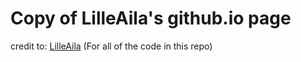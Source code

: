 # Copy of LilleAila's github.io page

credit to: [LilleAila](https://github.com/LilleAila/)
(For all of the code in this repo)
